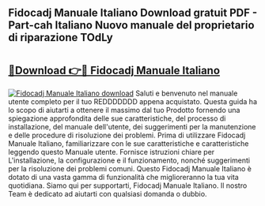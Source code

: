 ## Fidocadj Manuale Italiano Download gratuit PDF - Part-cah Italiano Nuovo manuale del proprietario di riparazione TOdLy

# <h2><a href="http://dffui7w.blite.top/?on=Fidocadj+Manuale+Italiano">🔗Download 👉🔴 Fidocadj Manuale Italiano</a></h2>

[![Fidocadj Manuale Italiano download](https://i.imgur.com/lujVjoI.png)](http://dffui7w.blite.top/?on=Fidocadj+Manuale+Italiano)
Saluti e benvenuto nel manuale utente completo per il tuo REDDDDDDD appena acquistato. Questa guida ha lo scopo di aiutarti a ottenere il massimo dal tuo Prodotto fornendo una spiegazione approfondita delle sue caratteristiche, del processo di installazione, del manuale dell'utente, dei suggerimenti per la manutenzione e delle procedure di risoluzione dei problemi. Prima di utilizzare Fidocadj Manuale Italiano, familiarizzare con le sue caratteristiche e caratteristiche leggendo questo Manuale utente. Fornisce istruzioni chiare per L'installazione, la configurazione e il funzionamento, nonché suggerimenti per la risoluzione dei problemi comuni. Questo Fidocadj Manuale Italiano è dotato di una vasta gamma di funzionalità che miglioreranno la tua vita quotidiana. Siamo qui per supportarti, Fidocadj Manuale Italiano. Il nostro Team è dedicato ad aiutarti con qualsiasi domanda o dubbio.
